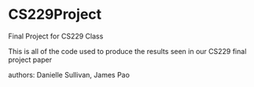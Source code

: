 # CS229Project
Final Project for CS229 Class

This is all of the code used to produce the results seen in our CS229 final project paper

authors: Danielle Sullivan, James Pao
